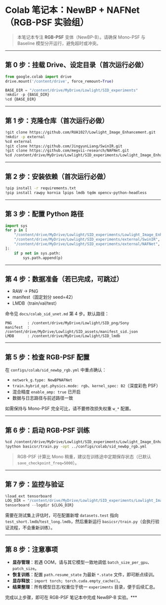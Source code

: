# Colab 笔记本：NewBP + NAFNet（RGB-PSF 实验组）

> 本笔记本专注 **RGB-PSF** 变体（NewBP-B）。请确保 Mono-PSF 与 Baseline 模型分开运行，避免超时或冲突。

---

## 第 0 步：挂载 Drive、设定目录（首次运行必做）

```python
from google.colab import drive
drive.mount('/content/drive', force_remount=True)

BASE_DIR = "/content/drive/MyDrive/Lowlight/SID_experiments"
!mkdir -p {BASE_DIR}
%cd {BASE_DIR}
```

---

## 第 1 步：克隆仓库（首次运行必做）

```bash
!git clone https://github.com/RUA1027/Lowlight_Image_Enhancement.git
!mkdir -p external
%cd external
!git clone https://github.com/JingyunLiang/SwinIR.git
!git clone https://github.com/megvii-research/NAFNet.git
%cd /content/drive/MyDrive/Lowlight/SID_experiments/Lowlight_Image_Enhancement
```

---

## 第 2 步：安装依赖（首次运行必做）

```bash
!pip install -r requirements.txt
!pip install rawpy kornia lpips lmdb tqdm opencv-python-headless
```

---

## 第 3 步：配置 Python 路径

```python
import sys
for p in [
    "/content/drive/MyDrive/Lowlight/SID_experiments/Lowlight_Image_Enhancement",
    "/content/drive/MyDrive/Lowlight/SID_experiments/external/SwinIR",
    "/content/drive/MyDrive/Lowlight/SID_experiments/external/NAFNet",
]:
    if p not in sys.path:
        sys.path.append(p)
```

---

## 第 4 步：数据准备（若已完成，可跳过）

- RAW → PNG
- manifest（固定划分 seed=42）
- LMDB（train/val/test）

命令见 `docs/colab_sid_unet.md` 第 4 步。默认路径：

```
PNG       : /content/drive/MyDrive/Lowlight/SID_png/Sony
manifest  : /content/drive/MyDrive/Lowlight/SID_assets/manifest_sid.json
LMDB      : /content/drive/MyDrive/Lowlight/SID_lmdb
```

---

## 第 5 步：检查 RGB-PSF 配置

在 `configs/colab/sid_newbp_rgb.yml` 中重点确认：

- `network_g.type: NewBPNAFNet`
- `train.hybrid_opt.physics.mode: rgb`、`kernel_spec: B2`（深度彩色 PSF）
- 混合精度 `enable_amp: true` 已开启
- 数据与日志路径与前述路径一致

如需保持与 Mono-PSF 完全可比，请不要修改损失权重 `w_*` 配置。

---

## 第 6 步：启动 RGB-PSF 训练

```bash
%cd /content/drive/MyDrive/Lowlight/SID_experiments/Lowlight_Image_Enhancement/NAFNet_base
!python basicsr/train.py -opt ../configs/colab/sid_newbp_rgb.yml
```

> RGB-PSF 计算比 Mono 稍重，建议在训练途中定期保存状态（已默认 `save_checkpoint_freq=5000`）。

---

## 第 7 步：监控与验证

```python
%load_ext tensorboard
LOG_DIR = "/content/drive/MyDrive/Lowlight/SID_experiments/Lowlight_Image_Enhancement/experiments"
tensorboard --logdir ${LOG_DIR}
```

需要在测试集上评估时，可在配置新增 `datasets.test` 指向 `test_short.lmdb`/`test_long.lmdb`，然后重新运行 `basicsr/train.py`（会执行验证流程，不会重新训练）。

---

## 第 8 步：注意事项

- **显存管理**：若遇 OOM，请与其它模型一致地调低 `batch_size_per_gpu`、`patch_size`。
- **恢复训练**：配置 `path.resume_state` 为最新 `*.state` 文件，即可断点续训。
- **显存释放**：`import torch; torch.cuda.empty_cache()`。
- **结果整理**：所有模型日志/权重位于统一 `experiments` 目录，便于后续汇总。

完成以上步骤，即可在 RGB-PSF 笔记本中完成 NewBP-B 实验。***
